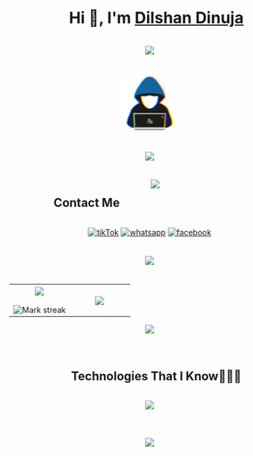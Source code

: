 <div align="center">
    <div align="center">
        <ul align="center">
            <summary>
                <h1 style="display: inline-block">Hi 👋, I'm <a href="https://100rabhcsmc.github.io/Me.io/"
                        target="blank">
                        Dilshan Dinuja</a></h1>
            </summary>
        </ul>
        <img
            src="https://user-images.githubusercontent.com/73097560/115834477-dbab4500-a447-11eb-908a-139a6edaec5c.gif">
    </div>
    <br /><br />
    <div align="center">
        <img src="https://github.com/0xAbdulKhalid/0xAbdulKhalid/raw/main/assets/mdImages/about_me.gif" width="100px" />
    </div>
    <br /><br />
    <img src="https://user-images.githubusercontent.com/73097560/115834477-dbab4500-a447-11eb-908a-139a6edaec5c.gif">
    <br /><br />
    <div align="center">
        <img align="right" src="https://github.com/7oSkaaa/7oSkaaa/blob/main/Images/Right_Side.gif?raw=true"
            width=250px>
        <div>
            <ul align="center">
                <summary>
                    <h2 style="display: inline-block">Contact Me</h2>
                </summary>
            </ul>
            <a href="https://www.tiktok.com/@sl_code_hub?_t=8lB3USQZmPh&_r=1"><img
                    src="https://cdn-icons-png.flaticon.com/128/3046/3046126.png" alt="tikTok" width="60"></a>
            <a href="https://wa.me/+94715944220"><img src="https://cdn-icons-png.flaticon.com/128/2504/2504957.png"
                    alt="whatsapp" width="60"></a>
            <a href="https://www.facebook.com/profile.php?id=61555628950587&mibextid=ZbWKwL"><img
                    src="https://cdn-icons-png.flaticon.com/128/2504/2504903.png" alt="facebook" width="60"></a>
        </div>
    </div>
    <br /><br />
    <img src="https://user-images.githubusercontent.com/73097560/115834477-dbab4500-a447-11eb-908a-139a6edaec5c.gif">
    <br /><br />
    <div align="center">
        <table align="center">
            <tr border="none">
                <td width="50%" align="center">
                    <img align="center"
                        src="https://github-readme-stats.vercel.app/api?username=dilshan615&theme=dark&show_icons=true&count_private=true" />
                    <br></br>
                    <img title="🔥 Get streak stats for your profile at git.io/streak-stats" alt="Mark streak"
                        src="https://github-readme-streak-stats.herokuapp.com/?user=dilshan615&theme=dark&hide_border=false" />
                </td>
                <td width="50%" align="center">
                    <img align="center"
                        src="https://github-readme-stats.anuraghazra1.vercel.app/api/top-langs/?username=dilshan615&theme=dark&hide_border=false&no-bg=true&no-frame=true&langs_count=10" />
                </td>
            </tr>
        </table>
    </div>
    <img src="https://user-images.githubusercontent.com/73097560/115834477-dbab4500-a447-11eb-908a-139a6edaec5c.gif">
    <br /><br />
    <div id="user-content-toc">
        <ul align="center">
            <summary>
                <h2 style="display: inline-block">Technologies That I Know👨🏻‍💻</h2>
            </summary>
        </ul>
    </div>
    <p align="center">
<a href="https://skillicons.dev">
    <img src="https://skillicons.dev/icons?i=html,css,js,bootstrap,tailwind,php,py,react,mysql,github,vscode,windows&perline=14" />
</a>
    </p>
    <br /><br />
    <img src="https://user-images.githubusercontent.com/73097560/115834477-dbab4500-a447-11eb-908a-139a6edaec5c.gif">
</div>

